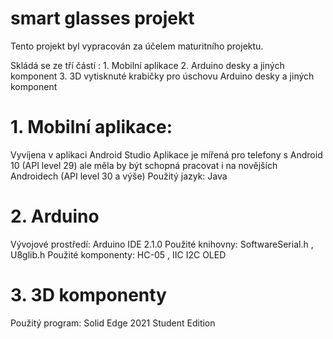 # smart glasses projekt
 
Tento projekt byl vypracován za účelem maturitního projektu.

Skládá se ze tří částí : 1. Mobilní aplikace
                         2. Arduino desky a jiných komponent
                         3. 3D vytisknuté krabičky pro úschovu Arduino desky a jiných komponent

# 1. Mobilní aplikace:
Vyvíjena v aplikaci Android Studio
Aplikace je mířená pro telefony s Android 10 (API level 29) ale měla by být schopná pracovat i na novějších Androidech (API level 30 a výše)
Použitý jazyk: Java

# 2. Arduino
Vývojové prostředí: Arduino IDE 2.1.0
Použité knihovny: SoftwareSerial.h , U8glib.h
Použité komponenty: HC-05 , IIC I2C OLED

# 3. 3D komponenty
Použitý program: Solid Edge 2021 Student Edition
